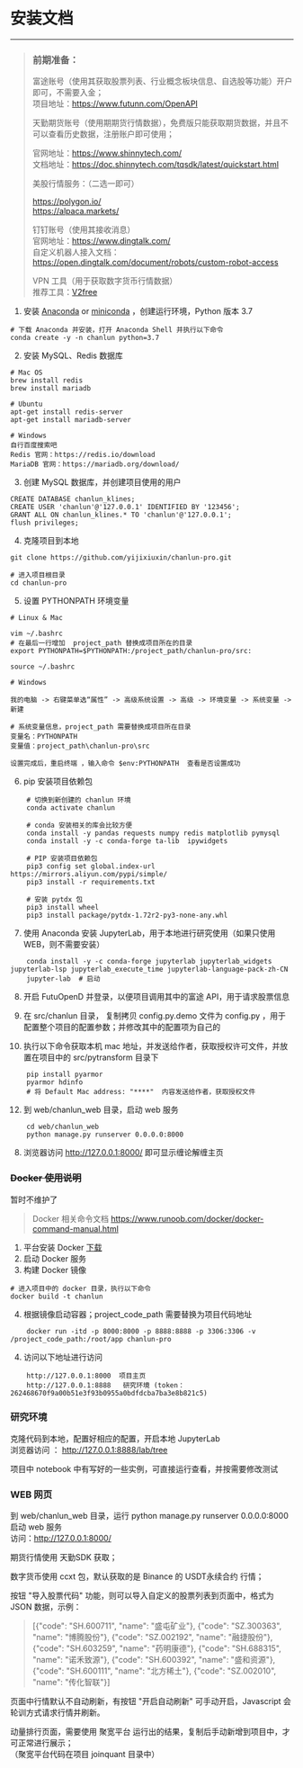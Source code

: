 # 安装文档

---

> ### 前期准备：
>
> 富途账号（使用其获取股票列表、行业概念板块信息、自选股等功能）开户即可，不需要入金；   
> 项目地址：https://www.futunn.com/OpenAPI
>
> 
> 天勤期货账号（使用期期货行情数据），免费版只能获取期货数据，并且不可以查看历史数据，注册账户即可使用；  
> 
> 官网地址：https://www.shinnytech.com/   
> 文档地址：https://doc.shinnytech.com/tqsdk/latest/quickstart.html
> 
> 
> 美股行情服务：（二选一即可）
> 
> https://polygon.io/   
> https://alpaca.markets/
>
> 
> 钉钉账号（使用其接收消息）  
> 官网地址：https://www.dingtalk.com/  
> 自定义机器人接入文档：https://open.dingtalk.com/document/robots/custom-robot-access
>
> 
> VPN 工具（用于获取数字货币行情数据）  
> 推荐工具：[V2free](https://w1.ddnsgo.xyz/auth/register?code=RFb5)

1. 安装 [Anaconda](https://www.anaconda.com/products/individual)
   or  [miniconda](https://docs.conda.io/en/latest/miniconda.html) ，创建运行环境，Python 版本 3.7

``` 
# 下载 Anaconda 并安装，打开 Anaconda Shell 并执行以下命令  
conda create -y -n chanlun python=3.7
```

2. 安装 MySQL、Redis 数据库

```
# Mac OS
brew install redis
brew install mariadb

# Ubuntu
apt-get install redis-server
apt-get install mariadb-server
    
# Windows
自行百度搜索吧
Redis 官网：https://redis.io/download
MariaDB 官网：https://mariadb.org/download/

```

3. 创建 MySQL 数据库，并创建项目使用的用户

```
CREATE DATABASE chanlun_klines;
CREATE USER 'chanlun'@'127.0.0.1' IDENTIFIED BY '123456';
GRANT ALL ON chanlun_klines.* TO 'chanlun'@'127.0.0.1';
flush privileges;
```

4. 克隆项目到本地

```
git clone https://github.com/yijixiuxin/chanlun-pro.git

# 进入项目根目录
cd chanlun-pro

```

5. 设置 PYTHONPATH 环境变量

```
# Linux & Mac

vim ~/.bashrc
# 在最后一行增加  project_path 替换成项目所在的目录
export PYTHONPATH=$PYTHONPATH:/project_path/chanlun-pro/src:

source ~/.bashrc

# Windows

我的电脑 -> 右键菜单选“属性” -> 高级系统设置 -> 高级 -> 环境变量 -> 系统变量 -> 新建

# 系统变量信息，project_path 需要替换成项目所在目录
变量名：PYTHONPATH
变量值：project_path\chanlun-pro\src

设置完成后，重启终端 ，输入命令 $env:PYTHONPATH  查看是否设置成功

```

6. pip 安装项目依赖包

```
    # 切换到新创建的 chanlun 环境  
    conda activate chanlun
    
    # conda 安装相关的库会比较方便
    conda install -y pandas requests numpy redis matplotlib pymysql  
    conda install -y -c conda-forge ta-lib  ipywidgets  
    
    # PIP 安装项目依赖包
    pip3 config set global.index-url https://mirrors.aliyun.com/pypi/simple/
    pip3 install -r requirements.txt
    
    # 安装 pytdx 包
    pip3 install wheel
    pip3 install package/pytdx-1.72r2-py3-none-any.whl
```

7. 使用 Anaconda 安装 JupyterLab，用于本地进行研究使用（如果只使用 WEB，则不需要安装）

```
    conda install -y -c conda-forge jupyterlab jupyterlab_widgets jupyterlab-lsp jupyterlab_execute_time jupyterlab-language-pack-zh-CN
    jupyter-lab  # 启动
```

8. 开启 FutuOpenD 并登录，以便项目调用其中的富途 API，用于请求股票信息

9. 在 src/chanlun 目录， 复制拷贝 config.py.demo 文件为 config.py ，用于配置整个项目的配置参数；并修改其中的配置项为自己的

10. 执行以下命令获取本机 mac 地址，并发送给作者，获取授权许可文件，并放置在项目中的 src/pytransform 目录下

```
    pip install pyarmor
    pyarmor hdinfo
    # 将 Default Mac address: "****"  内容发送给作者，获取授权文件
```

12. 到 web/chanlun_web 目录，启动 web 服务

```
    cd web/chanlun_web
    python manage.py runserver 0.0.0.0:8000
```

8. 浏览器访问 http://127.0.0.1:8000/ 即可显示缠论解缠主页

### ~~Docker 使用说明~~

暂时不维护了

> Docker 相关命令文档 https://www.runoob.com/docker/docker-command-manual.html

1. 平台安装 Docker [下载](https://www.docker.com/products/docker-desktop)
2. 启动 Docker 服务
3. 构建 Docker 镜像

```
# 进入项目中的 docker 目录，执行以下命令
docker build -t chanlun
```

4. 根据镜像启动容器；project_code_path 需要替换为项目代码地址

```
    docker run -itd -p 8000:8000 -p 8888:8888 -p 3306:3306 -v /project_code_path:/root/app chanlun-pro
```

4. 访问以下地址进行访问

```
    http://127.0.0.1:8000  项目主页    
    http://127.0.0.1:8888   研究环境 (token：262468670f9a00b51e3f93b0955a0bdfdcba7ba3e8b821c5)
```

### 研究环境

克隆代码到本地，配置好相应的配置，开启本地 JupyterLab  
浏览器访问 ： http://127.0.0.1:8888/lab/tree

项目中 notebook 中有写好的一些实例，可直接运行查看，并按需要修改测试

### WEB 网页

到 web/chanlun_web 目录，运行 python manage.py runserver 0.0.0.0:8000 启动 web 服务   
访问：http://127.0.0.1:8000/

期货行情使用 天勤SDK 获取；

数字货币使用 ccxt 包，默认获取的是 Binance 的 USDT永续合约 行情；

按钮 "导入股票代码" 功能，则可以导入自定义的股票列表到页面中，格式为 JSON 数据，示例：
> [{"code": "SH.600711", "name": "盛屯矿业"}, {"code": "SZ.300363", "name": "博腾股份"}, {"code": "SZ.002192", "name": "融捷股份"}, {"code": "SH.603259", "name": "药明康德"}, {"code": "SH.688315", "name": "诺禾致源"}, {"code": "SH.600392", "name": "盛和资源"}, {"code": "SH.600111", "name": "北方稀土"}, {"code": "SZ.002010", "name": "传化智联"}]

页面中行情默认不自动刷新，有按钮 "开启自动刷新" 可手动开启，Javascript 会轮训方式请求行情并刷新。

动量排行页面，需要使用 聚宽平台 运行出的结果，复制后手动新增到项目中，才可正常进行展示；  
（聚宽平台代码在项目 joinquant 目录中）
